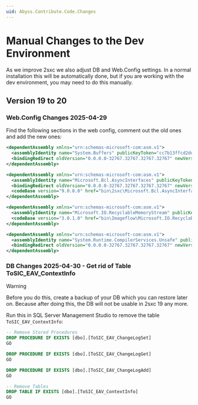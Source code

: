 ```yaml
---
uid: Abyss.Contribute.Code.Changes
---
```


# Manual Changes to the Dev Environment

As we improve 2sxc we also adjust DB and Web.Config settings.
In a normal installation this will be automatically done, but if you are working with the dev environment, you may need to do this manually.

## Version 19 to 20

### Web.Config Changes 2025-04-29

Find the following sections in the web config, comment out the old ones and add the new ones:

```xml
<dependentAssembly xmlns="urn:schemas-microsoft-com:asm.v1">
  <assemblyIdentity name="System.Buffers" publicKeyToken="cc7b13ffcd2ddd51" />
  <bindingRedirect oldVersion="0.0.0.0-32767.32767.32767.32767" newVersion="4.0.4.0" />
</dependentAssembly>     

<dependentAssembly xmlns="urn:schemas-microsoft-com:asm.v1">
  <assemblyIdentity name="Microsoft.Bcl.AsyncInterfaces" publicKeyToken="cc7b13ffcd2ddd51" />
  <bindingRedirect oldVersion="0.0.0.0-32767.32767.32767.32767" newVersion="9.0.0.0" />
  <codeBase version="9.0.0.0" href="bin\2sxc\Microsoft.Bcl.AsyncInterfaces.dll" xmlns="urn:schemas-microsoft-com:asm.v1" />
</dependentAssembly>

<dependentAssembly xmlns="urn:schemas-microsoft-com:asm.v1">
  <assemblyIdentity name="Microsoft.IO.RecyclableMemoryStream" publicKeyToken="31bf3856ad364e35" />
  <codeBase version="3.0.1.0" href="bin\Imageflow\Microsoft.IO.RecyclableMemoryStream.dll" />
</dependentAssembly>

<dependentAssembly xmlns="urn:schemas-microsoft-com:asm.v1">
  <assemblyIdentity name="System.Runtime.CompilerServices.Unsafe" publicKeyToken="b03f5f7f11d50a3a" />
  <bindingRedirect oldVersion="0.0.0.0-32767.32767.32767.32767" newVersion="6.0.0.0" />
</dependentAssembly>
```

### DB Changes 2025-04-30 - Get rid of Table ToSIC_EAV_ContextInfo

> [!WARNING]
> Before you do this, create a backup of your DB which you can restore later on.
> Because after doing this, the DB will not be usable in 2sxc 19 any more.

Run this in SQL Server Management Studio to remove the table `ToSIC_EAV_ContextInfo`:

```sql
-- Remove Stored Procedures
DROP PROCEDURE IF EXISTS [dbo].[ToSIC_EAV_ChangeLogSet]
GO

DROP PROCEDURE IF EXISTS [dbo].[ToSIC_EAV_ChangeLogGet]
GO

DROP PROCEDURE IF EXISTS [dbo].[ToSIC_EAV_ChangeLogAdd]
GO

-- Remove Tables
DROP TABLE IF EXISTS [dbo].[ToSIC_EAV_ContextInfo]
GO
```

